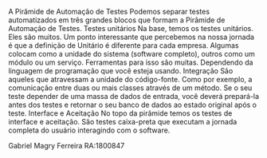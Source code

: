 A Pirâmide de Automação de Testes
Podemos separar testes automatizados em três grandes blocos que formam a Pirâmide de Automação de Testes.
Testes unitários
Na base, temos os testes unitários. Eles são muitos. Um ponto interessante que percebemos na nossa jornada é que a definição de Unitário é diferente para cada empresa. Algumas colocam como a unidade do sistema (software completo), outros como um módulo ou um serviço. 
Ferramentas para isso são muitas. Dependendo da linguagem de programação que você esteja usando.
Integração
São aqueles que atravessam a unidade do código-fonte. Como por exemplo, a comunicação entre duas ou mais classes através de um método.  Se o seu teste depender de uma massa de dados de entrada, você deverá prepará-la antes dos testes e retornar o seu banco de dados ao estado original após o teste.
Interface e Aceitação
No topo da pirâmide temos os testes de interface e aceitação. São testes caixa-preta que executam a jornada completa do usuário interagindo com o software.

Gabriel Magry Ferreira  RA:1800847
